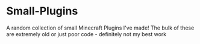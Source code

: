 # Small-Plugins
A random collection of small Minecraft Plugins I've made! The bulk of these are extremely old or just poor code - definitely not my best work
